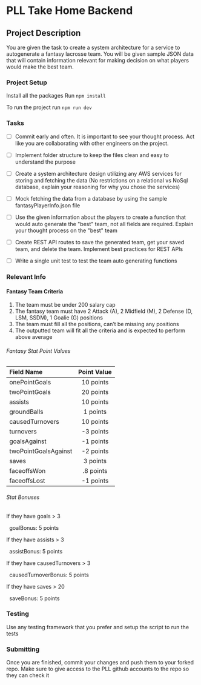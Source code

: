 # PLL Take Home Backend

## Project Description

You are given the task to create a system architecture for a service to autogenerate a fantasy lacrosse team. You will be given sample JSON data that will contain information relevant for making decision on what players would make the best team.

### Project Setup
Install all the packages
Run `npm install`

To run the project run `npm run dev`

### Tasks

- [ ] Commit early and often. It is important to see your thought process. Act like you are collaborating with other engineers on the project.

- [ ] Implement folder structure to keep the files clean and easy to understand the purpose

- [ ] Create a system architecture design utilizing any AWS services for storing and fetching the data (No restrictions on a relational vs NoSql database, explain your reasoning for why you chose the services)

- [ ] Mock fetching the data from a database by using the sample fantasyPlayerInfo.json file

- [ ] Use the given information about the players to create a function that would auto generate the "best" team, not all fields are required. Explain your thought process on the "best" team

- [ ] Create REST API routes to save the generated team, get your saved team, and delete the team. Implement best practices for REST APIs

- [ ] Write a single unit test to test the team auto generating functions

### Relevant Info
#### Fantasy Team Criteria
1. The team must be under 200 salary cap
2. The fantasy team must have 2 Attack (A), 2 Midfield (M), 2 Defense (D, LSM, SSDM), 1 Goalie (G) positions
3. The team must fill all the positions, can’t be missing any positions
4. The outputted team will fit all the criteria and is expected to perform above average

###### Fantasy Stat Point Values
| Field Name | Point Value | 
| :-----------| :-----------: |
| onePointGoals | 10 points |
| twoPointGoals | 20 points |
| assists | 10 points |
| groundBalls | 1 points |
| causedTurnovers | 10 points |
| turnovers | -3 points |
| goalsAgainst | -1 points |
| twoPointGoalsAgainst | -2 points |
| saves | 3 points |
| faceoffsWon | .8 points |
| faceoffsLost | -1 points |

###### Stat Bonuses
If they have goals > 3

&nbsp;&nbsp;goalBonus: 5 points

If they have assists > 3

&nbsp;&nbsp;assistBonus: 5 points

If they have causedTurnovers > 3

&nbsp;&nbsp;causedTurnoverBonus: 5 points

If they have saves > 20

&nbsp;&nbsp;saveBonus: 5 points


### Testing
Use any testing framework that you prefer and setup the script to run the tests

### Submitting
Once you are finished, commit your changes and push them to your forked repo. Make sure to give access to the PLL github accounts to the repo so they can check it
